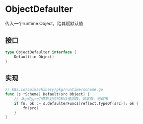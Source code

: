 # ObjectDefaulter
传入一个runtime.Object，给其赋默认值

## 接口
```go
type ObjectDefaulter interface {
	Default(in Object)
}
```

## 实现
```go
// k8s.io/apimachinery/pkg/runtime/scheme.go
func (s *Scheme) Default(src Object) {
    // 从goType中获取对应的默认值函数，如果有，则调用
	if fn, ok := s.defaulterFuncs[reflect.TypeOf(src)]; ok {
		fn(src)
	}
}
```